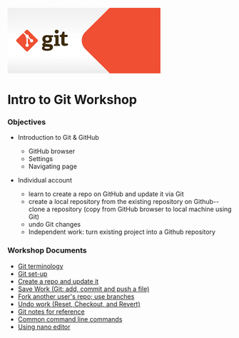 ![git logo](images/git.png)

# Intro to Git Workshop

### Objectives
* Introduction to Git & GitHub
     - GitHub browser
     - Settings
     - Navigating page
     
* Individual account  
     - learn to create a repo on GitHub and update it via Git
     - create a local repository from the existing repository on Github--clone a repository (copy from GitHub browser to local machine using Git)
     - undo Git changes
     - Independent work: turn existing project into a Github repository
 
     
### Workshop Documents
- [Git terminology](git_0_intro.md)
- [Git set-up](git_1_setup.md)
- [Create a repo and update it](git_2_create_repo_update.md)
- [Save Work (Git: add, commit and push a file)](git_3_save_changes.md)
- [Fork another user's repo; use branches]( 	git_4_fork_collaborate.md)
- [Undo work (Reset, Checkout, and Revert)](git_5_undo_work_make_branches.md)
- [Git notes for reference](git_6_reference_notes.md)
- [Common command line commands](resource_command_line.md)
- [Using nano editor](resource_nano_editor.md)
